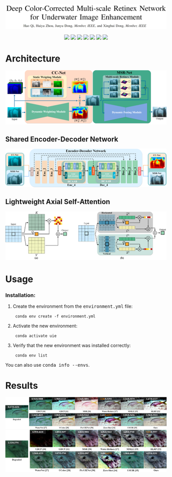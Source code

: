 ![](./imgs/Title.png)
<p align="center"> 
<a href="" ><img src="https://img.shields.io/badge/HOME-BMVC-blue.svg"></a>
<a href="" ><img src="https://img.shields.io/badge/HOME-Paper-important.svg"></a>
<a href="" ><img src="https://img.shields.io/badge/PDF-Paper-blueviolet.svg"></a>
<a href="" ><img src="https://img.shields.io/badge/-Poster-ff69b7.svg"></a>
<a href="" ><img src="https://img.shields.io/badge/-Video-brightgreen.svg"></a>
<a href="" ><img src="https://img.shields.io/badge/-Supplementary-green.svg"></a>
<a href="https://drive.google.com/file/d/1ixW7l4HMrvcSg6KOadQwD--VMBdegL3c/view?usp=sharing" ><img src="https://img.shields.io/badge/-WeightsFiles-blue.svg"></a>
</p>

# Architecture

![](./imgs/arch_small.png)

## Shared Encoder-Decoder Network
![](./imgs/network.png)

## Lightweight Axial Self-Attention
![](./imgs/attention_comparison.drawio.png)
# Usage
### Installation:
1. Create the environment from the <kbd>environment.yml</kbd> file:

        conda env create -f environment.yml

2. Activate the new environment:

        conda activate uie

3. Verify that the new environment was installed correctly:

        conda env list

You can also use <kbd>conda info --envs</kbd>.

# Results

![](./imgs/C60_half.png)
![](./imgs/RUIE_half.png)

